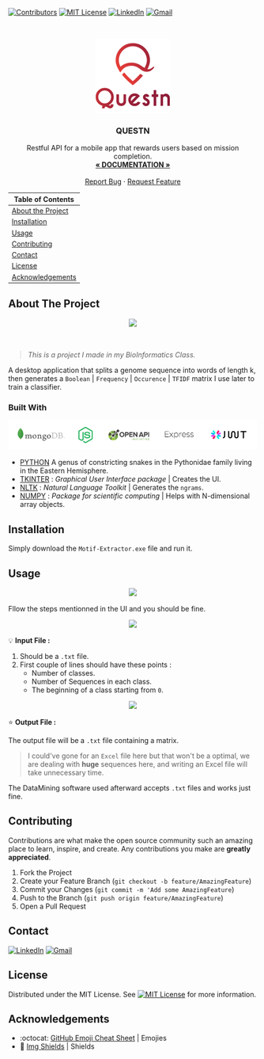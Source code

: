 <!-- PROJECT SHIELDS -->

[![Contributors][contributors-shield]](https://github.com/10Fred10/Questn/graphs/contributors)
[![MIT License][license-shield]][license-url]
[![LinkedIn][linkedin-shield]][linkedin-url]
[![Gmail][gmail-shield]][gmail-url]

<!-- PROJECT LOGO -->
<br />
<p align="center">
  <a href="https://github.com/10Fred10/Questn">
    <img src="https://raw.githubusercontent.com/10Fred10/Questn/master/readme-assets/Questn-logo.png" alt="Logo">
  </a>

  <h3 align="center">QUESTN</h3>

  <p align="center">
    Restful API for a mobile app that rewards users based on mission completion.
    <br />
    <a href="https://app.swaggerhub.com/apis/Questn/Questn/1.0.0#/" target="_blank"><strong>« DOCUMENTATION »</strong></a>
    <br />
    <br />
    <a href="https://github.com/10Fred10/Questn/issues" target="_blank">Report Bug</a>
    ·
    <a href="https://github.com/10Fred10/Questn/pulls" target="_blank">Request Feature</a>
  </p>
</p>

<!-- TABLE OF CONTENTS -->

| Table of Contents                       |
| --------------------------------------- |
| [About the Project](#about-the-project) |
| [Installation](#installation)           |
| [Usage](#usage)                         |
| [Contributing](#Contributing)           |
| [Contact](#contact)                     |
| [License](#License)                     |
| [Acknowledgements](#acknowledgements)   |

<!-- ABOUT THE PROJECT -->

## About The Project

<p align="center">
  <img  src="https://raw.githubusercontent.com/10Fred10/Questn/master/readme-assets/Motif-Extractor.png">
</p>
<br>

> _This is a project I made in my BioInformatics Class._

A desktop application that splits a genome sequence into words of length k, then generates a `Boolean` | `Frequency` | `Occurence` | `TFIDF` matrix I use later to train a classifier.

### Built With

<p align="center">
  <img  src="https://raw.githubusercontent.com/10Fred10/Questn/master/readme-assets/used.png">
</p>

- [PYTHON](<https://en.wikipedia.org/wiki/Python_(genus)>) A genus of constricting snakes in the Pythonidae family living in the Eastern Hemisphere.
- [TKINTER](https://wiki.python.org/moin/TkInter) : _Graphical User Interface package_ | Creates the UI.
- [NLTK](https://www.nltk.org/) : _Natural Language Toolkit_ | Generates the `ngrams`.
- [NUMPY](http://www.numpy.org/) : _Package for scientific computing_ | Helps with N-dimensional array objects.

<!-- GETTING STARTED -->

## Installation

Simply download the `Motif-Extractor.exe` file and run it.

<!-- USAGE EXAMPLES -->

## Usage

<p align="center">
  <img  src="https://raw.githubusercontent.com/10Fred10/Questn/master/readme-assets/Explained.png">
</p>

Fllow the steps mentionned in the UI and you should be fine.

<p align = "center">
  <img  src="https://raw.githubusercontent.com/10Fred10/Questn/master/readme-assets/pattern-gif.gif">
</p>

:bulb: **Input File :**

1. Should be a `.txt` file.
2. First couple of lines should have these points :
   - Number of classes.
   - Number of Sequences in each class.
   - The beginning of a class starting from `0`.

<p align="center">
  <img  src="https://raw.githubusercontent.com/10Fred10/Questn/master/readme-assets/seq-img.png">
</p>

:star: **Output File :**

The output file will be a `.txt` file containing a matrix.

> I could've gone for an `Excel` file here but that won't be a optimal,
> we are dealing with **huge** sequences here, and writing an Excel file will take unnecessary time.

The DataMining software used afterward accepts `.txt` files and works just fine.

<!-- CONTRIBUTING -->

## Contributing

Contributions are what make the open source community such an amazing place to learn, inspire, and create. Any contributions you make are **greatly appreciated**.

1. Fork the Project
2. Create your Feature Branch (`git checkout -b feature/AmazingFeature`)
3. Commit your Changes (`git commit -m 'Add some AmazingFeature`)
4. Push to the Branch (`git push origin feature/AmazingFeature`)
5. Open a Pull Request

<!-- CONTACT -->

## Contact

[![LinkedIn][linkedin-shield]][linkedin-url] [![Gmail][gmail-shield]][gmail-url]

<!-- LICENCE -->

## License

Distributed under the MIT License. See [![MIT License][license-shield]][license-url] for more information.

<!-- ACKNOWLEDGEMENTS -->

## Acknowledgements

- :octocat: [GitHub Emoji Cheat Sheet](https://www.webpagefx.com/tools/emoji-cheat-sheet) | Emojies
- :key: [Img Shields](https://shields.io) | Shields

<!-- MARKDOWN LINKS & IMAGES -->

[build-shield]: https://img.shields.io/badge/build-passing-brightgreen.svg?style=flat-square
[contributors-shield]: https://img.shields.io/badge/contributors-1-orange.svg?style=flat-square
[linkedin-shield]: https://img.shields.io/badge/-LinkedIn-blue.svg?style=flat-square&logo=linkedin
[linkedin-url]: https://linkedin.com/in/fredhm
[gmail-shield]: https://img.shields.io/badge/Gmail-red.svg?style=flat-square&logo=gmail&logoColor=white
[gmail-url]: mailto:contact.hammami.fredj@gmail.com
[behance-shield]: https://img.shields.io/badge/Behance-blue.svg?style=flat-square&logo=behance&logoColor=white
[behance-url]: https://www.behance.net/fredhm
[license-shield]: https://img.shields.io/badge/license-MIT-green.svg?style=flat-square
[license-url]: https://choosealicense.com/licenses/mit
